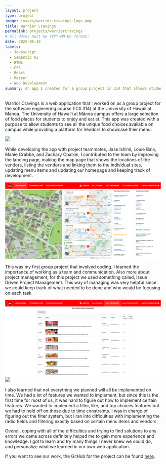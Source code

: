 ```yaml
---
layout: project
type: project
image: images/warrior-cravings-logo.png
title: Warrior Cravings
permalink: projects/warriorcravings
# All dates must be YYYY-MM-DD format!
date: 2022-05-10
labels:
  - Javascript
  - Semantic UI
  - HTML
  - CSS
  - React
  - Meteor
  - Web Development
summary: An app I created for a group project in 314 that allows students to see the food vendors and menu items available on campus. 
---
```


Warrior Cravings is a web application that I worked on as a group project for the software engineering course (ICS 314) at the University of Hawaii at Manoa. The University of Hawaiʻi at Mānoa campus offers a large selection of food places for students to enjoy and eat at. This app was created with a purpose to allow students to see all the unique food choices available on campus while providing a platform for Vendors to showcase their menu. 

<img class="ui fluid rounded image" src="../images/landing-page-new.png">

While developing the app with project teammates, Jase Ishimi, Louie Bala, Mahie Crabbe, and Zachary Chaikin, I contributed to the team by improving the landing page, making the map page that shows the locations of the vendors, listing the vendors and linking them to the individual sites, updating menu items and updating our homepage and keeping track of development.

<img class="ui fluid rounded image" src="../images/locations-updated-page.png">

This was my first group project that involved coding. I learned the importance of working as a team and communication. Also more about project management, for this project we used something called, Issue Driven Project Management. This way of managing was very helpful since we could keep track of what needed to be done and who would be focusing on each task. 

<img class="ui fluid rounded image" src="../images/all-vendors-page.png">

<img class="ui fluid rounded image" src="../images/vendor-list-updated.png">

I also learned that not everything we planned will all be implemented on time. We had a lot of features we wanted to implement, but since this is the first time for most of us, it was hard to figure out how to implement certain features. We wanted to implement a filter, like, and top choices features but we had to hold off on those due to time constraints. I was in charge of figuring out the filter system, but I ran into difficulties with implementing the radio fields and filtering exactly based on certain menu items and vendors. 

Overall, coping with all of the difficulties and trying to find solutions to any errors we came across definitely helped me to gain more experience and knowledge. I got to learn and try many things I never knew we could do, and personalize what we learned in our own web application. 

If you want to see our work, the GitHub for the project can be found <a href="https://warrior-cravings.github.io/">here</a>.
